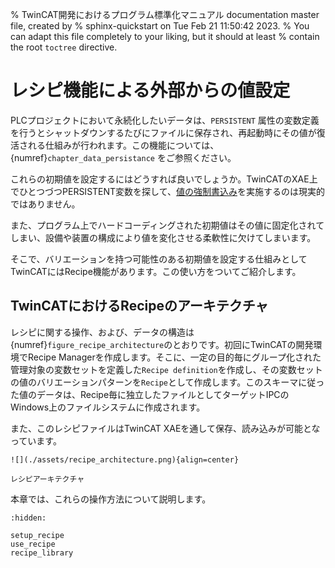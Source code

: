 % TwinCAT開発におけるプログラム標準化マニュアル documentation master file, created by
%  sphinx-quickstart on Tue Feb 21 11:50:42 2023.
%   You can adapt this file completely to your liking, but it should at least
%   contain the root `toctree` directive.

# レシピ機能による外部からの値設定

PLCプロジェクトにおいて永続化したいデータは、`PERSISTENT` 属性の変数定義を行うとシャットダウンするたびにファイルに保存され、再起動時にその値が復活される仕組みが行われます。この機能については、{numref}`chapter_data_persistance` をご参照ください。

これらの初期値を設定するにはどうすれば良いでしょうか。TwinCATのXAE上でひとつづつPERSISTENT変数を探して、[値の強制書込み](https://infosys.beckhoff.com/content/1033/tc3_plc_intro/2527602315.html?id=494443402436376356)を実施するのは現実的ではありません。

また、プログラム上でハードコーディングされた初期値はその値に固定化されてしまい、設備や装置の構成により値を変化させる柔軟性に欠けてしまいます。

そこで、バリエーションを持つ可能性のある初期値を設定する仕組みとしてTwinCATにはRecipe機能があります。この使い方をついてご紹介します。

## TwinCATにおけるRecipeのアーキテクチャ

レシピに関する操作、および、データの構造は{numref}`figure_recipe_architecture`のとおりです。初回にTwinCATの開発環境でRecipe Managerを作成します。そこに、一定の目的毎にグループ化された管理対象の変数セットを定義した`Recipe definition`を作成し、その変数セットの値のバリエーションパターンを`Recipe`として作成します。このスキーマに従った値のデータは、Recipe毎に独立したファイルとしてターゲットIPCのWindows上のファイルシステムに作成されます。

また、このレシピファイルはTwinCAT XAEを通して保存、読み込みが可能となっています。

```{figure-md} figure_recipe_architecture
![](./assets/recipe_architecture.png){align=center}

レシピアーキテクチャ
```

本章では、これらの操作方法について説明します。

```{toctree}
:hidden:

setup_recipe
use_recipe
recipe_library
```

